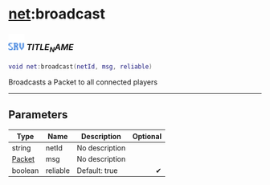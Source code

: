 # [net](../net/README.md):broadcast

### <img src="../../.gitbook/assets/server.png" width="32" height="32" /> $TITLE_NAME$

```lua
void net:broadcast(netId, msg, reliable)
```

Broadcasts a Packet to all connected players<br>

-----------------
## Parameters

| Type   | Name | Description | Optional |
| ------ | ---- | ----------- | -------: |
| string | netId | No description |  |
| [Packet](../packet/README.md) | msg | No description |  |
| boolean | reliable | Default: true | ✔ |
